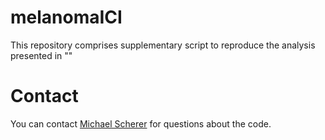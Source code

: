 # melanomaICI

This repository comprises supplementary script to reproduce the analysis presented in ""

# Contact

You can contact [Michael Scherer](mailto:mscherer@mpi-inf.mpg.de) for questions about the code.
